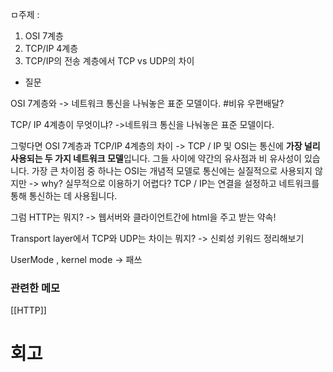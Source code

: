 ㅁ주제 : 
1. OSI 7계층 
2. TCP/IP 4계층 
3. TCP/IP의 전송 계층에서 TCP vs UDP의 차이

- 질문

OSI 7계층와 
->  네트워크 통신을 나눠놓은 표준 모델이다. 
#비유 우편배달? 

TCP/ IP 4계층이 무엇이냐? 
->네트워크 통신을 나눠놓은 표준 모델이다. 

그렇다면 OSI 7계층과 TCP/IP 4계층의 차이 
-> TCP / IP 및 OSI는 통신에 **가장 널리 사용되는 두 가지 네트워크 모델**입니다. 그들 사이에 약간의 유사점과 비 유사성이 있습니다. 가장 큰 차이점 중 하나는 OSI는 개념적 모델로 통신에는 실질적으로 사용되지 않지만
-> why?  실무적으로 이용하기 어렵다? 
TCP / IP는 연결을 설정하고 네트워크를 통해 통신하는 데 사용됩니다.

그럼 HTTP는 뭐지? 
-> 웹서버와 클라이언트간에 html을 주고 받는 약속! 

Transport layer에서 TCP와 UDP는 차이는 뭐지? 
-> 신뢰성 키워드 정리해보기 


UserMode , kernel mode 
-> 패쓰 



### 관련한 메모 
[[HTTP]]




# 회고